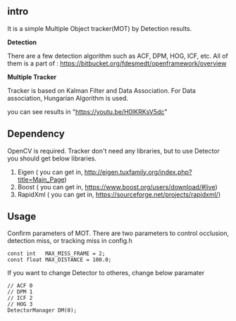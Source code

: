 ## intro

It is a simple Multiple Object tracker(MOT) by Detection results. 

__Detection__

There are a few detection algorithm such as ACF, DPM, HOG, ICF, etc. All of them is a part of : https://bitbucket.org/fdesmedt/openframework/overview

__Multiple Tracker__

Tracker is based on Kalman Filter and Data Association. For Data association, Hungarian Algorithm is used. 

you can see results in "https://youtu.be/H0lKRKsV5dc"

## Dependency
OpenCV is required.
Tracker don't need any libraries, but to use Detector you should get below libraries.
1. Eigen ( you can get in, http://eigen.tuxfamily.org/index.php?title=Main_Page)
2. Boost ( you can get in, https://www.boost.org/users/download/#live)
3. RapidXml ( you can get in, https://sourceforge.net/projects/rapidxml/)

## Usage
Confirm parameters of MOT. There are two parameters to control occlusion, detection miss, or tracking miss in config.h
```
const int   MAX_MISS_FRAME = 2;
const float MAX_DISTANCE = 100.0;
```
If you want to change Detector to otheres, change below paramater
```
// ACF 0
// DPM 1
// ICF 2
// HOG 3
DetectorManager DM(0);
``` 
